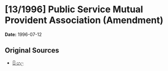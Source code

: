 # [13/1996] Public Service Mutual Provident Association (Amendment)

**Date:** 1996-07-12

## Original Sources

- [සිංහල](https://documents.gov.lk/view/acts/1996/7/13-1996_S.pdf)
